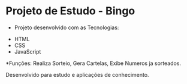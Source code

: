 # Projeto de Estudo - Bingo

* Projeto desenvolvido com as Tecnologias:
- HTML
- CSS
- JavaScript

*Funções:
Realiza Sorteio, Gera Cartelas, Exibe Numeros ja sorteados.

Desenvolvido para estudo e aplicações de conhecimento.
